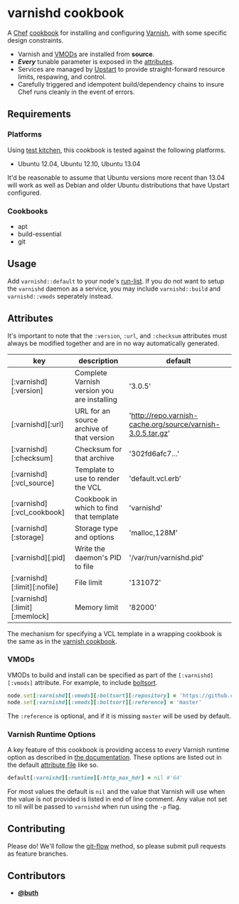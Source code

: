 # varnishd cookbook

A [Chef](http://docs.opscode.com/#) [cookbook](http://docs.opscode.com/essentials_cookbooks.html) for installing and configuring [Varnish](https://www.varnish-cache.org/), with some specific design constraints.

* Varnish and [VMODs](https://www.varnish-cache.org/vmods) are installed from **source**.
* ***Every*** tunable parameter is exposed in the [attributes](http://docs.opscode.com/chef_overview_attributes.html).
* Services are managed by [Upstart](http://upstart.ubuntu.com/) to provide straight-forward resource limits, respawing, and control.
* Carefully triggered and idempotent build/dependency chains to insure Chef runs cleanly in the event of errors.

## Requirements

### Platforms

Using [test kitchen](https://github.com/test-kitchen/test-kitchen), this cookbook is tested against the following platforms.

- Ubuntu 12.04, Ubuntu 12.10, Ubuntu 13.04

It'd be reasonable to assume that Ubuntu versions more recent than 13.04 will work as well as Debian and older Ubuntu distributions that have Upstart configured.

### Cookbooks

- apt
- build-essential
- git

## Usage

Add `varnishd::default` to your node's [run-list](http://docs.opscode.com/essentials_node_object_run_lists.html). If you do not want to setup the `varnishd` daemon as a service, you may include `varnishd::build` and `varnishd::vmods` seperately instead.

## Attributes

It's important to note that the `:version`, `:url`, and `:checksum` attributes must always be modified together and are in no way automatically generated.

key | description | default
--- | --- | ---
[:varnishd][:version] | Complete Varnish version you are installing | '3.0.5'
[:varnishd][:url] | URL for an source archive of that version | 'http://repo.varnish-cache.org/source/varnish-3.0.5.tar.gz'
[:varnishd][:checksum] | Checksum for that archive | '302fd6afc7…'
[:varnishd][:vcl_source] | Template to use to render the VCL | 'default.vcl.erb'
[:varnishd][:vcl_cookbook] | Cookbook in which to find that template | 'varnishd'
[:varnishd][:storage] | Storage type and options | 'malloc,128M'
[:varnishd][:pid] | Write the daemon's PID to file | '/var/run/varnishd.pid'
[:varnishd][:limit][:nofile] | File limit | '131072'
[:varnishd][:limit][:memlock] | Memory limit | '82000'

The mechanism for specifying a VCL template in a wrapping cookbook is the same as in the [varnish cookbook](https://github.com/opscode-cookbooks/varnish).

### VMODs

VMODs to build and install can be specified as part of the `[:varnishd][:vmods]` attribute. For example, to include [boltsort](https://github.com/vimeo/libvmod-boltsort).

```ruby
node.set[:varnishd][:vmods][:boltsort][:repository] = 'https://github.com/vimeo/libvmod-boltsort.git'
node.set[:varnishd][:vmods][:boltsort][:reference] = 'master'
```

The `:reference` is optional, and if it is missing `master` will be used by default.

### Varnish Runtime Options

A key feature of this cookbook is providing access to *every* Varnish runtime option as described in [the documentation](https://www.varnish-cache.org/docs/3.0/reference/varnishd.html). These options are listed out in the default [attribute file](http://docs.opscode.com/essentials_cookbook_attribute_files.html) like so.

```ruby
default[:varnishd][:runtime][:http_max_hdr] = nil #'64'
```

For most values the default is `nil` and the value that Varnish will use when the value is not provided is listed in end of line comment. Any value not set to nil will be passed to `varnishd` when run using the `-p` flag.

## Contributing

Please do! We'll follow the [git-flow](http://nvie.com/posts/a-successful-git-branching-model/) method, so please submit pull requests as feature branches.

## Contributors

* **[@buth](https://github.com/buth)**
